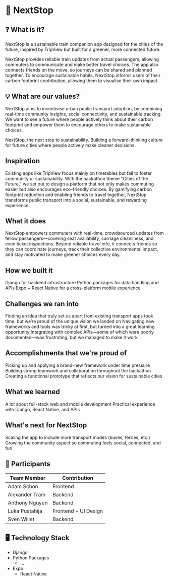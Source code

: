 # 🚂 NextStop
## ❓ What is it?
NextStop is a sustainable train companion app designed for the cities of the future, inspired by TripView but built for a greener, more connected future. 

NextStop provides reliable train updates from actual passengers, allowing commuters to communicate and make better travel choices. The app also connects friends on the move, so journeys can be shared and planned together. To encourage sustainable habits, NextStop informs users of their carbon footprint contribution, allowing them to visualise their own impact.

## 💡 What are our values?
NextStop aims to incentivise urban public transport adoption, by combining real-time community insights, social connectivity, and sustainable tracking. We want to see a future where people actively think about their carbon footprint and empower them to encourage others to make sustainable choices. 

NextStop, the next stop to sustainability. Building a forward-thinking culture for future cities where people actively make cleaner decisions.

## Inspiration
Existing apps like TripView focus mainly on timetables but fail to foster community or sustainability. With the hackathon theme "Cities of the Future," we set out to design a platform that not only makes commuting easier but also encourages eco-friendly choices. By gamifying carbon footprint reduction and enabling friends to travel together, NextStop transforms public transport into a social, sustainable, and rewarding experience.
## What it does
NextStop empowers commuters with real-time, crowdsourced updates from fellow passengers—covering seat availability, carriage cleanliness, and even ticket inspections. Beyond reliable travel info, it connects friends so they can coordinate journeys, track their collective environmental impact, and stay motivated to make greener choices every day.
## How we built it
Django for backend infrastructure
Python packages for data handling and APIs
Expo + React Native for a cross-platform mobile experience
## Challenges we ran into
Finding an idea that truly set us apart from existing transport apps took time, but we’re proud of the unique vision we landed on
Navigating new frameworks and tools was tricky at first, but turned into a great learning opportunity
Integrating with complex APIs—some of which were poorly documented—was frustrating, but we managed to make it work
## Accomplishments that we're proud of
Picking up and applying a brand-new framework under time pressure
Building strong teamwork and collaboration throughout the hackathon
Creating a functional prototype that reflects our vision for sustainable cities
## What we learned
A lot about full-stack web and mobile development
Practical experience with Django, React Native, and APIs
## What's next for NextStop
Scaling the app to include more transport modes (buses, ferries, etc.)
Growing the community aspect so commuting feels social, connected, and fun

## 👤 Participants
| **Team Member** 	| **Contribution**      |
|-----------------	|----------------------	|
| Adam Schon      	| Frontend             	|
| Alexander Tram  	| Backend              	|
| Anthony Nguyen  	| Backend              	|
| Luka Pustahija  	| Frontend + UI Design 	|
| Sven Willet     	| Backend              	|

## 🖥 Technology Stack
* Django
* Python Packages
  * ...
* Expo
  * React Native
